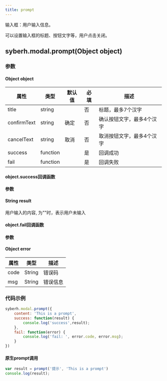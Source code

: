 ```yaml
---
title: prompt
---
```


输入框：用户输入信息。

可以设置输入框的标题、按钮文字等，用户点击关闭。

<!-- 支持`Promise` 化使用。 -->

## syberh.modal.prompt(Object object)
### 参数
#### Object object
| 属性     | 类型    | 默认值 | 必填 | 描述                         |
| ---------- | ------- | -------- | ---------------------------- | ---- |
| title | string |  |否 | 标题，最多7个汉字       |
| confirmText | string | 确定 | 否 | 确认按钮文字，最多4个汉字 |
| cancelText | string |  取消 |否 | 取消按钮文字，最多4个汉字 | 
| success | function |  |  是     | 回调成功      |
| fail   | function |  |  是     | 回调失败      |


#### object.success回调函数
#### 参数
#### String result
用户输入的内容, 为""时，表示用户未输入

#### object.fail回调函数
#### 参数
#### Object error
| 属性 | 类型  | 描述 |
| -- | -- | -- |
| code | String | 错误码 |
| msg | String  | 错误信息 |

### 代码示例
```javascript
syberh.modal.prompt({
    content: 'This is a prompt',
    success: function(result) {
        console.log('success',result); 
    },
    fail: function(error) {
        console.log('fail: ', error.code, error.msg);
    }
})
```

<!-- #### Promise
```javascript
syberh.modal.prompt({
    content: 'This is a prompt',
}).then(function(result) {
    console.log('success',result);
}).catch(function(error) {
    console.log('fail: ', error.code, error.msg);
})
``` -->

#### 原生prompt调用
```javascript
var result = prompt('提示', 'This is a prompt')
console.log(result); 
```